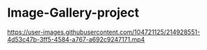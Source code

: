 # Image-Gallery-project


https://user-images.githubusercontent.com/104721125/214928551-4d53c47b-3ff5-4584-a767-a692c9247171.mp4


